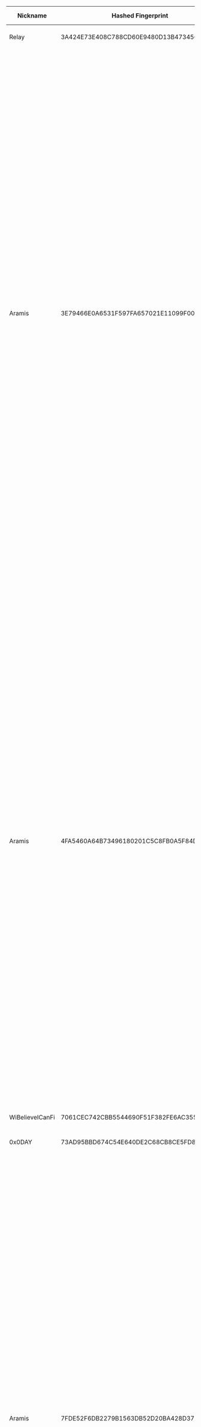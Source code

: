 | Nickname |  Hashed Fingerprint	| Or Addresses | Contact | Running | Flags | Last Seen | First Seen | Last Restarted | Advertised Bandwidth | Platform | Version | Version Status | Recommended Version | Verified hostnames | Exit policy |
|---|---|---|---|---|---|---|---|---|---|---|---|---|---|---|---|
|Relay | 3A424E73E408C788CD60E9480D13B473456E3170 | ["45.76.58.151:9001","[2001:19f0:6402:776:5400:5ff:fea6:edb9]:9001"] | N/A | true | Running, V2Dir, Valid | 2025-09-25 11:00:00 | 2025-09-25 03:00:00 | 2025-09-25 02:28:34 | 0 | Tor 0.4.8.18 on Linux | 0.4.8.18 | recommended | true | N/A | ["reject *:*"]|
|Aramis | 3E79466E0A6531F597FA657021E11099F000D736 | ["45.80.158.53:9200","[2a12:a800:2:1:45:80:158:53]:9200"] | email:torix[]protonmail.com url:https://torix-relays.org proof:uri-rsa hoster:RDP ciissversion:2 | true | Exit, Running, V2Dir, Valid | 2025-09-25 11:00:00 | 2025-09-25 04:00:00 | 2025-09-25 03:01:49 | 0 | Tor 0.4.8.18 on Linux | 0.4.8.18 | recommended | true | N/A | ["reject 0.0.0.0/8:*","reject 169.254.0.0/16:*","reject 127.0.0.0/8:*","reject 192.168.0.0/16:*","reject 10.0.0.0/8:*","reject 172.16.0.0/12:*","reject 45.80.158.53:*","accept *:43","accept *:53","accept *:79-81","accept *:194","accept *:220","accept *:389","accept *:443","accept *:465","accept *:531","accept *:543-544","accept *:554","accept *:563","accept *:587","accept *:636","accept *:706","accept *:853","accept *:873","accept *:902-904","accept *:981","accept *:989-995","accept *:1194","accept *:1220","accept *:1293","accept *:1500","accept *:1533","accept *:1677","accept *:1723","accept *:1755","accept *:1863","accept *:2082","accept *:2083","accept *:2086-2087","accept *:2095-2096","accept *:2102-2104","accept *:3128","accept *:3690","accept *:4321","accept *:4643","accept *:5050","accept *:5190","accept *:5222-5223","accept *:5228","accept *:5900","accept *:6660-6669","accept *:6679","accept *:6697","accept *:8000","accept *:8008","accept *:8074","accept *:8080","accept *:8082","accept *:8087-8088","accept *:8332-8333","accept *:8443","accept *:8888","accept *:9418","accept *:9999","accept *:10000","accept *:11371","accept *:19294","accept *:19638","accept *:50002","accept *:64738","reject *:*"]|
|Aramis | 4FA5460A64B73496180201C5C8FB0A5F84D0FD04 | ["45.80.158.53:9000","[2a12:a800:2:1:45:80:158:53]:9000"] | email:torix[]protonmail.com url:https://torix-relays.org proof:uri-rsa hoster:RDP ciissversion:2 | true | Exit, Running, V2Dir, Valid | 2025-09-25 11:00:00 | 2025-09-25 04:00:00 | 2025-09-25 03:01:35 | 0 | Tor 0.4.8.18 on Linux | 0.4.8.18 | recommended | true | N/A | ["reject 0.0.0.0/8:*","reject 169.254.0.0/16:*","reject 127.0.0.0/8:*","reject 192.168.0.0/16:*","reject 10.0.0.0/8:*","reject 172.16.0.0/12:*","reject 45.80.158.53:*","accept *:43","accept *:53","accept *:79-81","accept *:194","accept *:220","accept *:389","accept *:443","accept *:465","accept *:531","accept *:543-544","accept *:554","accept *:563","accept *:587","accept *:636","accept *:706","accept *:853","accept *:873","accept *:902-904","accept *:981","accept *:989-995","accept *:1194","accept *:1220","accept *:1293","accept *:1500","accept *:1533","accept *:1677","accept *:1723","accept *:1755","accept *:1863","accept *:2082","accept *:2083","accept *:2086-2087","accept *:2095-2096","accept *:2102-2104","accept *:3128","accept *:3690","accept *:4321","accept *:4643","accept *:5050","accept *:5190","accept *:5222-5223","accept *:5228","accept *:5900","accept *:6660-6669","accept *:6679","accept *:6697","accept *:8000","accept *:8008","accept *:8074","accept *:8080","accept *:8082","accept *:8087-8088","accept *:8332-8333","accept *:8443","accept *:8888","accept *:9418","accept *:9999","accept *:10000","accept *:11371","accept *:19294","accept *:19638","accept *:50002","accept *:64738","reject *:*"]|
|WiBelieveICanFi | 7061CEC742CBB5544690F51F382FE6AC355279FA | ["172.236.227.43:9001","[2a01:7e03::2000:18ff:fedd:b910]:9001"] | Jacob Todd <jacobtawd AT g mail DOT com> | true | Running, Valid | 2025-09-25 11:00:00 | 2025-09-25 04:00:00 | 2025-09-25 03:53:29 | 0 | Tor 0.4.8.10 on Linux | 0.4.8.10 | recommended | true | ["172-236-227-43.ip.linodeusercontent.com"] | ["reject *:*"]|
|0x0DAY | 73AD95BBD674C54E640DE2C68CB8CE5FD84911FD | ["89.223.91.58:443","[2a03:90c0:d2::1d9]:443"] | N/A | true | Running, V2Dir, Valid | 2025-09-25 11:00:00 | 2025-09-25 06:00:00 | 2025-09-25 05:20:40 | 0 | Tor 0.4.8.18 on Linux | 0.4.8.18 | recommended | true | N/A | ["reject *:*"]|
|Aramis | 7FDE52F6DB2279B1563DB52D20BA428D37B6DFAA | ["45.80.158.53:9100","[2a12:a800:2:1:45:80:158:53]:9100"] | email:torix[]protonmail.com url:https://torix-relays.org proof:uri-rsa hoster:RDP ciissversion:2 | true | Exit, Running, V2Dir, Valid | 2025-09-25 11:00:00 | 2025-09-25 04:00:00 | 2025-09-25 03:01:43 | 0 | Tor 0.4.8.18 on Linux | 0.4.8.18 | recommended | true | N/A | ["reject 0.0.0.0/8:*","reject 169.254.0.0/16:*","reject 127.0.0.0/8:*","reject 192.168.0.0/16:*","reject 10.0.0.0/8:*","reject 172.16.0.0/12:*","reject 45.80.158.53:*","accept *:43","accept *:53","accept *:79-81","accept *:194","accept *:220","accept *:389","accept *:443","accept *:465","accept *:531","accept *:543-544","accept *:554","accept *:563","accept *:587","accept *:636","accept *:706","accept *:853","accept *:873","accept *:902-904","accept *:981","accept *:989-995","accept *:1194","accept *:1220","accept *:1293","accept *:1500","accept *:1533","accept *:1677","accept *:1723","accept *:1755","accept *:1863","accept *:2082","accept *:2083","accept *:2086-2087","accept *:2095-2096","accept *:2102-2104","accept *:3128","accept *:3690","accept *:4321","accept *:4643","accept *:5050","accept *:5190","accept *:5222-5223","accept *:5228","accept *:5900","accept *:6660-6669","accept *:6679","accept *:6697","accept *:8000","accept *:8008","accept *:8074","accept *:8080","accept *:8082","accept *:8087-8088","accept *:8332-8333","accept *:8443","accept *:8888","accept *:9418","accept *:9999","accept *:10000","accept *:11371","accept *:19294","accept *:19638","accept *:50002","accept *:64738","reject *:*"]|
|Aramis | 8A35B620C9226FE58F96C91D2821BB88A8D14875 | ["45.80.158.53:9600","[2a12:a800:2:1:45:80:158:53]:9600"] | email:torix[]protonmail.com url:https://torix-relays.org proof:uri-rsa hoster:RDP ciissversion:2 | true | Exit, Running, V2Dir, Valid | 2025-09-25 11:00:00 | 2025-09-25 04:00:00 | 2025-09-25 03:02:41 | 0 | Tor 0.4.8.18 on Linux | 0.4.8.18 | recommended | true | N/A | ["reject 0.0.0.0/8:*","reject 169.254.0.0/16:*","reject 127.0.0.0/8:*","reject 192.168.0.0/16:*","reject 10.0.0.0/8:*","reject 172.16.0.0/12:*","reject 45.80.158.53:*","accept *:43","accept *:53","accept *:79-81","accept *:194","accept *:220","accept *:389","accept *:443","accept *:465","accept *:531","accept *:543-544","accept *:554","accept *:563","accept *:587","accept *:636","accept *:706","accept *:853","accept *:873","accept *:902-904","accept *:981","accept *:989-995","accept *:1194","accept *:1220","accept *:1293","accept *:1500","accept *:1533","accept *:1677","accept *:1723","accept *:1755","accept *:1863","accept *:2082","accept *:2083","accept *:2086-2087","accept *:2095-2096","accept *:2102-2104","accept *:3128","accept *:3690","accept *:4321","accept *:4643","accept *:5050","accept *:5190","accept *:5222-5223","accept *:5228","accept *:5900","accept *:6660-6669","accept *:6679","accept *:6697","accept *:8000","accept *:8008","accept *:8074","accept *:8080","accept *:8082","accept *:8087-8088","accept *:8332-8333","accept *:8443","accept *:8888","accept *:9418","accept *:9999","accept *:10000","accept *:11371","accept *:19294","accept *:19638","accept *:50002","accept *:64738","reject *:*"]|
|Axtolol | 8C02EF588EBF2914291ED1E877844C92C527FEF2 | ["66.78.40.164:9001","[2a0f:85c1:356:51a5::1]:9001"] | d3dabd59261fb107516c07b78c189a67a585026f Axol Lotl <axt@cyberfear.com> | false | Running, V2Dir, Valid | 2025-09-25 09:00:00 | 2025-09-25 08:00:00 | 2025-09-25 07:26:06 | 0 | Tor 0.4.8.18 on Linux | 0.4.8.18 | recommended | true | N/A | ["reject *:*"]|
|Aramis | 90DAF66365CDCC405A56E7786586F9F12CC04D21 | ["45.80.158.53:9400","[2a12:a800:2:1:45:80:158:53]:9400"] | email:torix[]protonmail.com url:https://torix-relays.org proof:uri-rsa hoster:RDP ciissversion:2 | true | Exit, Running, V2Dir, Valid | 2025-09-25 11:00:00 | 2025-09-25 04:00:00 | 2025-09-25 03:02:17 | 0 | Tor 0.4.8.18 on Linux | 0.4.8.18 | recommended | true | N/A | ["reject 0.0.0.0/8:*","reject 169.254.0.0/16:*","reject 127.0.0.0/8:*","reject 192.168.0.0/16:*","reject 10.0.0.0/8:*","reject 172.16.0.0/12:*","reject 45.80.158.53:*","accept *:43","accept *:53","accept *:79-81","accept *:194","accept *:220","accept *:389","accept *:443","accept *:465","accept *:531","accept *:543-544","accept *:554","accept *:563","accept *:587","accept *:636","accept *:706","accept *:853","accept *:873","accept *:902-904","accept *:981","accept *:989-995","accept *:1194","accept *:1220","accept *:1293","accept *:1500","accept *:1533","accept *:1677","accept *:1723","accept *:1755","accept *:1863","accept *:2082","accept *:2083","accept *:2086-2087","accept *:2095-2096","accept *:2102-2104","accept *:3128","accept *:3690","accept *:4321","accept *:4643","accept *:5050","accept *:5190","accept *:5222-5223","accept *:5228","accept *:5900","accept *:6660-6669","accept *:6679","accept *:6697","accept *:8000","accept *:8008","accept *:8074","accept *:8080","accept *:8082","accept *:8087-8088","accept *:8332-8333","accept *:8443","accept *:8888","accept *:9418","accept *:9999","accept *:10000","accept *:11371","accept *:19294","accept *:19638","accept *:50002","accept *:64738","reject *:*"]|
|Relay | 9555C8BE7A0FD83177ACD9BFC5BF9E13816D94E1 | ["45.76.58.151:9001","[2001:19f0:6402:776:5400:5ff:fea6:edb9]:9001"] | N/A | false | Running, V2Dir, Valid | 2025-09-25 02:00:00 | 2025-09-25 02:00:00 | 2025-09-25 01:44:07 | 0 | Tor 0.4.8.18 on Linux | 0.4.8.18 | recommended | true | N/A | ["reject *:*"]|
|karnavalUvyrai | AAE9A47CA3F26C29AB21D269A12CE8993261FD0F | ["56.125.13.133:9001"] | your@f-mail | false | Running, V2Dir, Valid | 2025-09-25 10:00:00 | 2025-09-25 09:00:00 | 2025-09-25 08:19:00 | 0 | Tor 0.4.8.16 on Linux | 0.4.8.16 | recommended | true | ["ec2-56-125-13-133.sa-east-1.compute.amazonaws.com"] | ["reject *:*"]|
|Aramis | B247714902FCAF8A7D8DCFCECA07263B522FEA5C | ["45.80.158.53:9700","[2a12:a800:2:1:45:80:158:53]:9700"] | email:torix[]protonmail.com url:https://torix-relays.org proof:uri-rsa hoster:RDP ciissversion:2 | true | Exit, Running, V2Dir, Valid | 2025-09-25 11:00:00 | 2025-09-25 04:00:00 | 2025-09-25 03:02:51 | 0 | Tor 0.4.8.18 on Linux | 0.4.8.18 | recommended | true | N/A | ["reject 0.0.0.0/8:*","reject 169.254.0.0/16:*","reject 127.0.0.0/8:*","reject 192.168.0.0/16:*","reject 10.0.0.0/8:*","reject 172.16.0.0/12:*","reject 45.80.158.53:*","accept *:43","accept *:53","accept *:79-81","accept *:194","accept *:220","accept *:389","accept *:443","accept *:465","accept *:531","accept *:543-544","accept *:554","accept *:563","accept *:587","accept *:636","accept *:706","accept *:853","accept *:873","accept *:902-904","accept *:981","accept *:989-995","accept *:1194","accept *:1220","accept *:1293","accept *:1500","accept *:1533","accept *:1677","accept *:1723","accept *:1755","accept *:1863","accept *:2082","accept *:2083","accept *:2086-2087","accept *:2095-2096","accept *:2102-2104","accept *:3128","accept *:3690","accept *:4321","accept *:4643","accept *:5050","accept *:5190","accept *:5222-5223","accept *:5228","accept *:5900","accept *:6660-6669","accept *:6679","accept *:6697","accept *:8000","accept *:8008","accept *:8074","accept *:8080","accept *:8082","accept *:8087-8088","accept *:8332-8333","accept *:8443","accept *:8888","accept *:9418","accept *:9999","accept *:10000","accept *:11371","accept *:19294","accept *:19638","accept *:50002","accept *:64738","reject *:*"]|
|frankfury | C23E143FFFF33E0AC7B33997F3506C7B427116D9 | ["135.125.239.51:9001","[2001:41d0:701:1100::968d]:9001"] | N/A | true | Exit, Running, V2Dir, Valid | 2025-09-25 11:00:00 | 2025-09-25 10:00:00 | 2025-09-25 09:44:27 | 0 | Tor 0.4.8.18 on Linux | 0.4.8.18 | recommended | true | ["vps-59b8a43b.vps.ovh.net"] | ["reject 0.0.0.0/8:*","reject 169.254.0.0/16:*","reject 127.0.0.0/8:*","reject 192.168.0.0/16:*","reject 10.0.0.0/8:*","reject 172.16.0.0/12:*","reject 135.125.239.51:*","reject *:25","reject *:119","reject *:135-139","reject *:445","reject *:563","reject *:1214","reject *:4661-4666","reject *:6346-6429","reject *:6699","reject *:6881-6999","reject *:8080","reject *:8888","accept *:*"]|
|faraday | C78B40BB6A36A42E9871EB82F65A3ADB66D5E7C5 | ["68.72.10.239:9001"] | N/A | true | Exit, Running, V2Dir, Valid | 2025-09-25 11:00:00 | 2025-09-25 02:00:00 | 2025-09-24 23:35:08 | 0 | Tor 0.4.8.18 on Linux | 0.4.8.18 | recommended | true | ["68-72-10-239.lightspeed.tukrga.sbcglobal.net"] | ["reject 0.0.0.0/8:*","reject 169.254.0.0/16:*","reject 127.0.0.0/8:*","reject 192.168.0.0/16:*","reject 10.0.0.0/8:*","reject 172.16.0.0/12:*","reject 68.72.10.239:*","reject *:25","reject *:119","reject *:135-139","reject *:445","reject *:563","reject *:1214","reject *:4661-4666","reject *:6346-6429","reject *:6699","reject *:6881-6999","accept *:*"]|
|Aramis | DE277A1A4B39FB911C901B47F3A410B387F7454A | ["45.80.158.53:9500","[2a12:a800:2:1:45:80:158:53]:9500"] | email:torix[]protonmail.com url:https://torix-relays.org proof:uri-rsa hoster:RDP ciissversion:2 | true | Exit, Running, V2Dir, Valid | 2025-09-25 11:00:00 | 2025-09-25 04:00:00 | 2025-09-25 03:02:28 | 0 | Tor 0.4.8.18 on Linux | 0.4.8.18 | recommended | true | N/A | ["reject 0.0.0.0/8:*","reject 169.254.0.0/16:*","reject 127.0.0.0/8:*","reject 192.168.0.0/16:*","reject 10.0.0.0/8:*","reject 172.16.0.0/12:*","reject 45.80.158.53:*","accept *:43","accept *:53","accept *:79-81","accept *:194","accept *:220","accept *:389","accept *:443","accept *:465","accept *:531","accept *:543-544","accept *:554","accept *:563","accept *:587","accept *:636","accept *:706","accept *:853","accept *:873","accept *:902-904","accept *:981","accept *:989-995","accept *:1194","accept *:1220","accept *:1293","accept *:1500","accept *:1533","accept *:1677","accept *:1723","accept *:1755","accept *:1863","accept *:2082","accept *:2083","accept *:2086-2087","accept *:2095-2096","accept *:2102-2104","accept *:3128","accept *:3690","accept *:4321","accept *:4643","accept *:5050","accept *:5190","accept *:5222-5223","accept *:5228","accept *:5900","accept *:6660-6669","accept *:6679","accept *:6697","accept *:8000","accept *:8008","accept *:8074","accept *:8080","accept *:8082","accept *:8087-8088","accept *:8332-8333","accept *:8443","accept *:8888","accept *:9418","accept *:9999","accept *:10000","accept *:11371","accept *:19294","accept *:19638","accept *:50002","accept *:64738","reject *:*"]|
|Aramis | F8229583F702057759FD940DF2FBD5A5EDEE8538 | ["45.80.158.53:9300","[2a12:a800:2:1:45:80:158:53]:9300"] | email:torix[]protonmail.com url:https://torix-relays.org proof:uri-rsa hoster:RDP ciissversion:2 | true | Exit, Running, V2Dir, Valid | 2025-09-25 11:00:00 | 2025-09-25 04:00:00 | 2025-09-25 03:02:02 | 0 | Tor 0.4.8.18 on Linux | 0.4.8.18 | recommended | true | N/A | ["reject 0.0.0.0/8:*","reject 169.254.0.0/16:*","reject 127.0.0.0/8:*","reject 192.168.0.0/16:*","reject 10.0.0.0/8:*","reject 172.16.0.0/12:*","reject 45.80.158.53:*","accept *:43","accept *:53","accept *:79-81","accept *:194","accept *:220","accept *:389","accept *:443","accept *:465","accept *:531","accept *:543-544","accept *:554","accept *:563","accept *:587","accept *:636","accept *:706","accept *:853","accept *:873","accept *:902-904","accept *:981","accept *:989-995","accept *:1194","accept *:1220","accept *:1293","accept *:1500","accept *:1533","accept *:1677","accept *:1723","accept *:1755","accept *:1863","accept *:2082","accept *:2083","accept *:2086-2087","accept *:2095-2096","accept *:2102-2104","accept *:3128","accept *:3690","accept *:4321","accept *:4643","accept *:5050","accept *:5190","accept *:5222-5223","accept *:5228","accept *:5900","accept *:6660-6669","accept *:6679","accept *:6697","accept *:8000","accept *:8008","accept *:8074","accept *:8080","accept *:8082","accept *:8087-8088","accept *:8332-8333","accept *:8443","accept *:8888","accept *:9418","accept *:9999","accept *:10000","accept *:11371","accept *:19294","accept *:19638","accept *:50002","accept *:64738","reject *:*"]|
